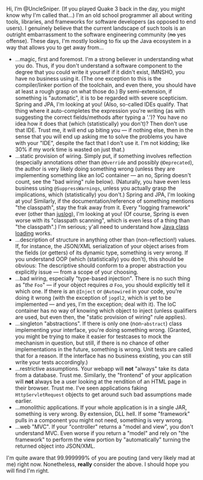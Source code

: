 Hi, I’m @UncleSniper. (If you played Quake 3 back in the day, you might know why I'm called that...)
I'm an old school programmer all about writing tools, libraries, and frameworks for software developers (as opposed to end users).
I genuinely believe that the current landscape of such tools is an outright embarrassment to the software engineering community
(~~no~~ yes offense). These days, I'm mostly looking to fix up the Java ecosystem in a way that allows you to get away from...
- ...magic, first and foremost. I'm a strong believer in understanding what you do. Thus, if you don't understand a software
  component to the degree that you could write it yourself if it didn't exist, IMNSHO, you have no business using it. (The one
  exception to this is the compiler/linker portion of the toolchain, and even there, you should have at least a rough grasp on
  what those do.) By semi-extension, if something is "automatic", it is to be regarded with severe scepticism. Spring and JPA,
  I'm looking at you! (Also, so-called IDEs qualify. That thing where it auto-completes the expression you're writing (as with
  suggesting the correct fields/methods after typing a '.')? You have no idea how it does that (which (statistically) you
  don't)? Then don't use that IDE. Trust me, it will end up biting you &mdash; if nothing else, then in the sense that you
  will end up asking me to solve the problems you have with your "IDE", despite the fact that I don't use it. I'm not kidding;
  like 30% if my work time is wasted on just that.)
- ...static provision of wiring. Simply put, if something involves reflection (especially annotations other than ``@Override``
  and possibly ``@Deprecated``), the author is very likely doing something wrong (unless they are implementing something like
  an IoC container &mdash; an no, Spring doesn't count, see the "bad wiring" rule below).
  (Naturally, you have even less business using ``@SuppressWarnings``, unless you actually grasp the
  implications, which (statistically) you don't.) Spring and JPA, I'm looking at you! Similarly, if the documentation/reference
  of something mentions "the classpath", stay the frak away from it. Every "logging framework" ever (other than
  [juslog](https://github.com/UncleSniper/juslog)), I'm looking at you! (Of course, Spring is even worse with its "classpath
  scanning", which is even less of a thing than "the classpath".) I'm serious; y'all need to understand how
  [Java class loading](https://docs.oracle.com/javase/8/docs/api/java/lang/ClassLoader.html) works.
- ...description of structure in anything other than (non-reflection!) values. If, for instance, the JSON/XML serialization of
  your object arises from the fields (or getters) of its dynamic type, something is very wrong. If you understand OOP (which
  (statistically) you don't), this should be obvious: The descriptive should conform to a proper abstraction you explicitly
  issue &mdash; from a scope of your choosing.
- ...bad wiring, especially "type-based injection". There is no such thing as "_the_ ``Foo``" &mdash; if your object requires
  *a* ``Foo``, you should explicitly tell it which one. If there is an ``@Inject`` or ``@Autowired`` in your code, you're
  doing it wrong (with the exception of ``jogdl2``, which is yet to be implemented &mdash; and yes, I'm the exception; deal
  with it). The IoC container has no way of knowing which object to inject (unless qualifiers are used, but even then,
  the "static provision of wiring" rule applies).
- ...singleton "abstractions". If there is only one (non-``abstract``) class implementing your interface, you're doing something
  wrong. (Granted, you might be trying to make it easier for testcases to mock the mechanism in question, but still, if there
  is no chance of other implementations in the future, something is wrong. Unit tests are called that for a reason. If the
  interface has no business existing, you can still write your tests accordingly.)
- ...restrictive assumptions. Your webapp will **not** "always" take its data from a database. Trust me. Similarly, the "frontend"
  of your application will **not** always be a user looking at the rendition of an HTML page in their browser. Trust me.
  I've seen applications faking ``HttpServletRequest`` objects to get around such bad assumptions made earlier.
- ...monolithic applications. If your whole application is in a single JAR, something is very wrong. By extension, DLL hell.
  If some "framework" pulls in a component you might not need, something is very wrong.
- ...web "MVC". If your "controller" returns a "model and view", you don't understand MVC. Even worse if you return a "model"
  and rely on "the framework" to perform the view portion by "automatically" turning the returned object into JSON/XML.

I'm quite aware that 99.999999% of you are pouting (and very likely mad at me) right now. Nonetheless, **really** consider
the above. I should hope you will find I'm right.
